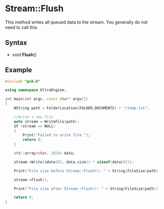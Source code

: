 # Stream::Flush

This method writes all queued data to the stream. You generally do not need to call this.

## Syntax

- void **Flush**()

## Example

```c++
#include "pch.h"

using namespace UltraEngine;

int main(int argc, const char* argv[])
{
    WString path = FolderLocation(FOLDER_DOCUMENTS) + "/temp.txt";

    //Write a new file
    auto stream = WriteFile(path);
    if (stream == NULL)
    {
        Print("Failed to write file.");
        return 0;
    }

    std::array<char, 1024> data;

    stream->Write(&data[0], data.size() * sizeof(data[0]));

    Print("File size before Stream::Flush(): " + String(FileSize(path)));

    stream->Flush();

    Print("File size after Stream::Flush(): " + String(FileSize(path)));

    return 0;
}
```
